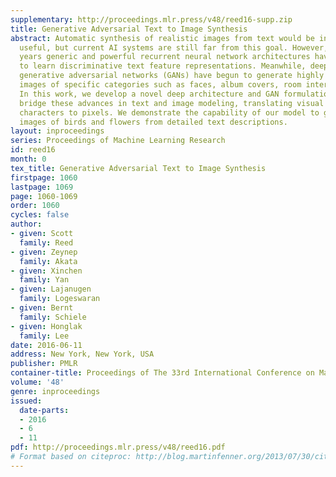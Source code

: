 ```yaml
---
supplementary: http://proceedings.mlr.press/v48/reed16-supp.zip
title: Generative Adversarial Text to Image Synthesis
abstract: Automatic synthesis of realistic images from text would be interesting and
  useful, but current AI systems are still far from this goal. However, in recent
  years generic and powerful recurrent neural network architectures have been developed
  to learn discriminative text feature representations. Meanwhile, deep convolutional
  generative adversarial networks (GANs) have begun to generate highly compelling
  images of specific categories such as faces, album covers, room interiors and flowers.
  In this work, we develop a novel deep architecture and GAN formulation to effectively
  bridge these advances in text and image modeling, translating visual concepts from
  characters to pixels. We demonstrate the capability of our model to generate plausible
  images of birds and flowers from detailed text descriptions.
layout: inproceedings
series: Proceedings of Machine Learning Research
id: reed16
month: 0
tex_title: Generative Adversarial Text to Image Synthesis
firstpage: 1060
lastpage: 1069
page: 1060-1069
order: 1060
cycles: false
author:
- given: Scott
  family: Reed
- given: Zeynep
  family: Akata
- given: Xinchen
  family: Yan
- given: Lajanugen
  family: Logeswaran
- given: Bernt
  family: Schiele
- given: Honglak
  family: Lee
date: 2016-06-11
address: New York, New York, USA
publisher: PMLR
container-title: Proceedings of The 33rd International Conference on Machine Learning
volume: '48'
genre: inproceedings
issued:
  date-parts:
  - 2016
  - 6
  - 11
pdf: http://proceedings.mlr.press/v48/reed16.pdf
# Format based on citeproc: http://blog.martinfenner.org/2013/07/30/citeproc-yaml-for-bibliographies/
---
```

